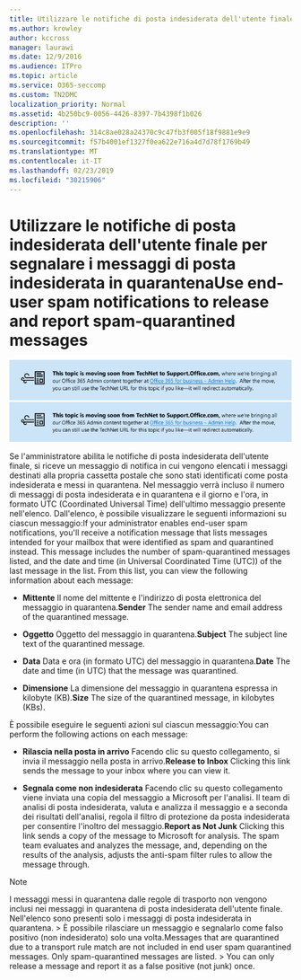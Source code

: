 ```yaml
---
title: Utilizzare le notifiche di posta indesiderata dell'utente finale per segnalare i messaggi di posta indesiderata in quarantena
ms.author: krowley
author: kccross
manager: laurawi
ms.date: 12/9/2016
ms.audience: ITPro
ms.topic: article
ms.service: O365-seccomp
ms.custom: TN2DMC
localization_priority: Normal
ms.assetid: 4b250bc9-0056-4426-8397-7b4398f1b026
description: ''
ms.openlocfilehash: 314c8ae028a24370c9c47fb3f005f18f9881e9e9
ms.sourcegitcommit: f57b4001ef1327f0ea622e716a4d7d78f1769b49
ms.translationtype: MT
ms.contentlocale: it-IT
ms.lasthandoff: 02/23/2019
ms.locfileid: "30215906"
---
```

# <a name="use-end-user-spam-notifications-to-release-and-report-spam-quarantined-messages"></a><span data-ttu-id="95b62-102">Utilizzare le notifiche di posta indesiderata dell'utente finale per segnalare i messaggi di posta indesiderata in quarantena</span><span class="sxs-lookup"><span data-stu-id="95b62-102">Use end-user spam notifications to release and report spam-quarantined messages</span></span>

<span data-ttu-id="95b62-103">[![Testo nell'immagine sullo spostamento dei contenuti da TechNet a support.office.com](media/ab7c897a-4798-4f31-8c84-f17a8409b133.png)](https://go.microsoft.com/fwlink/p/?LinkID=624152)</span><span class="sxs-lookup"><span data-stu-id="95b62-103">[![Text in image about content moving from TechNet to support.office.com](media/ab7c897a-4798-4f31-8c84-f17a8409b133.png)](https://go.microsoft.com/fwlink/p/?LinkID=624152)</span></span>
  
<span data-ttu-id="95b62-p101">Se l'amministratore abilita le notifiche di posta indesiderata dell'utente finale, si riceve un messaggio di notifica in cui vengono elencati i messaggi destinati alla propria cassetta postale che sono stati identificati come posta indesiderata e messi in quarantena. Nel messaggio verrà incluso il numero di messaggi di posta indesiderata e in quarantena e il giorno e l'ora, in formato UTC (Coordinated Universal Time) dell'ultimo messaggio presente nell'elenco. Dall'elenco, è possibile visualizzare le seguenti informazioni su ciascun messaggio:</span><span class="sxs-lookup"><span data-stu-id="95b62-p101">If your administrator enables end-user spam notifications, you'll receive a notification message that lists messages intended for your mailbox that were identified as spam and quarantined instead. This message includes the number of spam-quarantined messages listed, and the date and time (in Universal Coordinated Time (UTC)) of the last message in the list. From this list, you can view the following information about each message:</span></span> 
  
- <span data-ttu-id="95b62-107">**Mittente** Il nome del mittente e l'indirizzo di posta elettronica del messaggio in quarantena.</span><span class="sxs-lookup"><span data-stu-id="95b62-107">**Sender** The sender name and email address of the quarantined message.</span></span> 
    
- <span data-ttu-id="95b62-108">**Oggetto** Oggetto del messaggio in quarantena.</span><span class="sxs-lookup"><span data-stu-id="95b62-108">**Subject** The subject line text of the quarantined message.</span></span> 
    
- <span data-ttu-id="95b62-109">**Data** Data e ora (in formato UTC) del messaggio in quarantena.</span><span class="sxs-lookup"><span data-stu-id="95b62-109">**Date** The date and time (in UTC) that the message was quarantined.</span></span> 
    
- <span data-ttu-id="95b62-110">**Dimensione** La dimensione del messaggio in quarantena espressa in kilobyte (KB).</span><span class="sxs-lookup"><span data-stu-id="95b62-110">**Size** The size of the quarantined message, in kilobytes (KBs).</span></span> 
    
<span data-ttu-id="95b62-111">È possibile eseguire le seguenti azioni sul ciascun messaggio:</span><span class="sxs-lookup"><span data-stu-id="95b62-111">You can perform the following actions on each message:</span></span>
  
- <span data-ttu-id="95b62-112">**Rilascia nella posta in arrivo** Facendo clic su questo collegamento, si invia il messaggio nella posta in arrivo.</span><span class="sxs-lookup"><span data-stu-id="95b62-112">**Release to Inbox** Clicking this link sends the message to your inbox where you can view it.</span></span> 
    
- <span data-ttu-id="95b62-p102">**Segnala come non indesiderata** Facendo clic su questo collegamento viene inviata una copia del messaggio a Microsoft per l'analisi. Il team di analisi di posta indesiderata, valuta e analizza il messaggio e a seconda dei risultati dell'analisi, regola il filtro di protezione da posta indesiderata per consentire l'inoltro del messaggio.</span><span class="sxs-lookup"><span data-stu-id="95b62-p102">**Report as Not Junk** Clicking this link sends a copy of the message to Microsoft for analysis. The spam team evaluates and analyzes the message, and, depending on the results of the analysis, adjusts the anti-spam filter rules to allow the message through.</span></span> 
    
> [!NOTE]
>  <span data-ttu-id="95b62-p103">I messaggi messi in quarantena dalle regole di trasporto non vengono inclusi nei messaggi in quarantena di posta indesiderata dell'utente finale. Nell'elenco sono presenti solo i messaggi di posta indesiderata in quarantena. >  È possibile rilasciare un messaggio e segnalarlo come falso positivo (non indesiderato) solo una volta.</span><span class="sxs-lookup"><span data-stu-id="95b62-p103">Messages that are quarantined due to a transport rule match are not included in end user spam quarantined messages. Only spam-quarantined messages are listed. >  You can only release a message and report it as a false positive (not junk) once.</span></span> 
  

